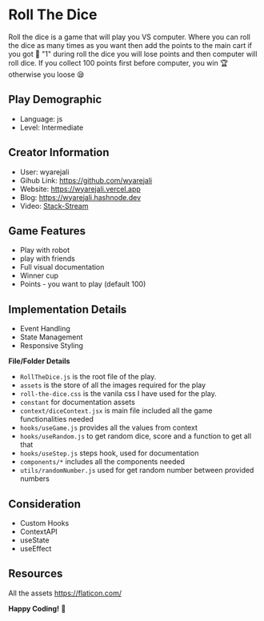 # Roll The Dice

Roll the dice is a game that will play you VS computer. Where you can roll the dice as many times as you want then add the points to the main cart if you got 🎲 "1" during roll the dice you will lose points and then computer will roll dice. If you collect 100 points first before computer, you win 🏆 otherwise you loose 😪

## Play Demographic

- Language: js
- Level: Intermediate

## Creator Information

- User: wyarejali
- Gihub Link: https://github.com/wyarejali
- Website: https://wyarejali.vercel.app
- Blog: https://wyarejali.hashnode.dev
- Video: [Stack-Stream](https://www.stack-stream.com/v/roll-the-dice-a-react-game-2playsamonth-reactplay-io-again-with-updates-1)

## Game Features

- Play with robot
- play with friends
- Full visual documentation
- Winner cup
- Points - you want to play (default 100)

## Implementation Details

- Event Handling
- State Management
- Responsive Styling

**File/Folder Details**

- `RollTheDice.js` is the root file of the play.
- `assets` is the store of all the images required for the play
- `roll-the-dice.css` is the vanila css I have used for the play.
- `constant` for documentation assets
- `context/diceContext.jsx` is main file included all the game functionalities needed
- `hooks/useGame.js` provides all the values from context
- `hooks/useRandom.js` to get random dice, score and a function to get all that
- `hooks/useStep.js` steps hook, used for documentation
- `components/*` includes all the components needed
- `utils/randomNumber.js` used for get random number between provided numbers

## Consideration

- Custom Hooks
- ContextAPI
- useState
- useEffect

## Resources

All the assets https://flaticon.com/

**Happy Coding!** 🤩
